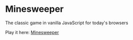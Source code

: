 # Minesweeper
The classic game in vanilla JavaScript for today's browsers

Play it here: [Minesweeper](http://t.hmz.ie/minesweeper/)
